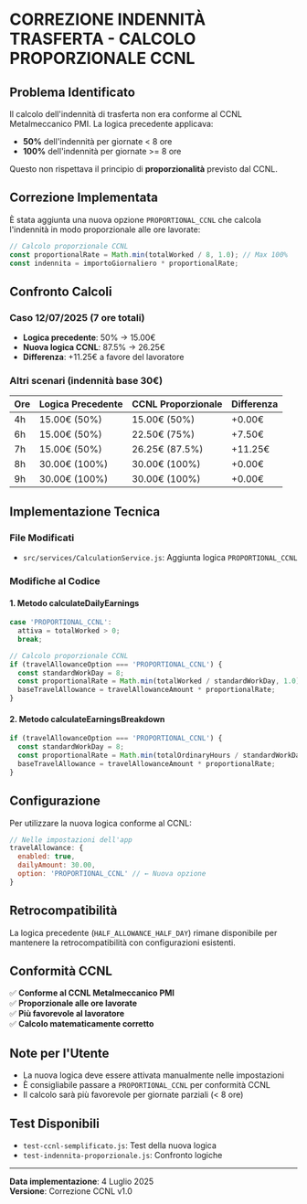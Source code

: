 # CORREZIONE INDENNITÀ TRASFERTA - CALCOLO PROPORZIONALE CCNL

## Problema Identificato

Il calcolo dell'indennità di trasferta non era conforme al CCNL Metalmeccanico PMI. La logica precedente applicava:
- **50%** dell'indennità per giornate < 8 ore
- **100%** dell'indennità per giornate >= 8 ore

Questo non rispettava il principio di **proporzionalità** previsto dal CCNL.

## Correzione Implementata

È stata aggiunta una nuova opzione `PROPORTIONAL_CCNL` che calcola l'indennità in modo proporzionale alle ore lavorate:

```javascript
// Calcolo proporzionale CCNL
const proportionalRate = Math.min(totalWorked / 8, 1.0); // Max 100%
const indennita = importoGiornaliero * proportionalRate;
```

## Confronto Calcoli

### Caso 12/07/2025 (7 ore totali)
- **Logica precedente**: 50% → 15.00€ 
- **Nuova logica CCNL**: 87.5% → 26.25€
- **Differenza**: +11.25€ a favore del lavoratore

### Altri scenari (indennità base 30€)
| Ore | Logica Precedente | CCNL Proporzionale | Differenza |
|-----|-------------------|-------------------|------------|
| 4h  | 15.00€ (50%)     | 15.00€ (50%)      | +0.00€     |
| 6h  | 15.00€ (50%)     | 22.50€ (75%)      | +7.50€     |
| 7h  | 15.00€ (50%)     | 26.25€ (87.5%)    | +11.25€    |
| 8h  | 30.00€ (100%)    | 30.00€ (100%)     | +0.00€     |
| 9h  | 30.00€ (100%)    | 30.00€ (100%)     | +0.00€     |

## Implementazione Tecnica

### File Modificati
- `src/services/CalculationService.js`: Aggiunta logica `PROPORTIONAL_CCNL`

### Modifiche al Codice

#### 1. Metodo calculateDailyEarnings
```javascript
case 'PROPORTIONAL_CCNL':
  attiva = totalWorked > 0;
  break;

// Calcolo proporzionale CCNL
if (travelAllowanceOption === 'PROPORTIONAL_CCNL') {
  const standardWorkDay = 8;
  const proportionalRate = Math.min(totalWorked / standardWorkDay, 1.0);
  baseTravelAllowance = travelAllowanceAmount * proportionalRate;
}
```

#### 2. Metodo calculateEarningsBreakdown
```javascript
if (travelAllowanceOption === 'PROPORTIONAL_CCNL') {
  const standardWorkDay = 8;
  const proportionalRate = Math.min(totalOrdinaryHours / standardWorkDay, 1.0);
  baseTravelAllowance = travelAllowanceAmount * proportionalRate;
}
```

## Configurazione

Per utilizzare la nuova logica conforme al CCNL:

```javascript
// Nelle impostazioni dell'app
travelAllowance: {
  enabled: true,
  dailyAmount: 30.00,
  option: 'PROPORTIONAL_CCNL' // ← Nuova opzione
}
```

## Retrocompatibilità

La logica precedente (`HALF_ALLOWANCE_HALF_DAY`) rimane disponibile per mantenere la retrocompatibilità con configurazioni esistenti.

## Conformità CCNL

✅ **Conforme al CCNL Metalmeccanico PMI**  
✅ **Proporzionale alle ore lavorate**  
✅ **Più favorevole al lavoratore**  
✅ **Calcolo matematicamente corretto**

## Note per l'Utente

- La nuova logica deve essere attivata manualmente nelle impostazioni
- È consigliabile passare a `PROPORTIONAL_CCNL` per conformità CCNL
- Il calcolo sarà più favorevole per giornate parziali (< 8 ore)

## Test Disponibili

- `test-ccnl-semplificato.js`: Test della nuova logica
- `test-indennita-proporzionale.js`: Confronto logiche

---

**Data implementazione**: 4 Luglio 2025  
**Versione**: Correzione CCNL v1.0
